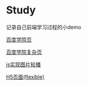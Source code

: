 # Study
记录自己前端学习过程的小demo

[百度学院页](https://heartzx.github.io/Study/day9-11/index.html)

[百度学院复杂页](https://heartzx.github.io/Study/day12-15/index.html)

[js实现图片轮播](https://heartzx.github.io/Study/JS实现图片轮播/myindex.html)

[H5页面(flexible)](https://heartzx.github.io/Study/H5页面练习/Suning/index.html)

